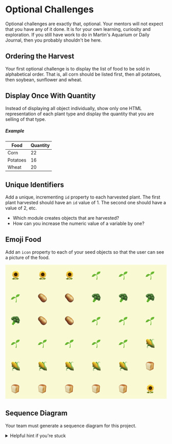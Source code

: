 # Optional Challenges

Optional challenges are exactly that, optional. Your mentors will not expect that you have any of it done. It is for your own learning, curiosity and exploration. If you still have work to do in Martin's Aquarium or Daily Journal, then you probably shouldn't be here.

## Ordering the Harvest

Your first optional challenge is to display the list of food to be sold in alphabetical order. That is, all corn should be listed first, then all potatoes, then soybean, sunflower and wheat.

## Display Once With Quantity

Instead of displaying all object individually, show only one HTML representation of each plant type and display the quantity that you are selling of that type.

##### Example

| Food | Quantity |
|--|--|
|Corn| 22 |
|Potatoes| 16 |
|Wheat| 20 |


## Unique Identifiers

Add a unique, incrementing `id` property to each harvested plant. The first plant harvested should have an `id` value of 1. The second one should have a value of 2, etc.

* Which module creates objects that are harvested?
* How can you increase the numeric value of a variable by one?

## Emoji Food

Add an `icon` property to each of your seed objects so that the user can see a picture of the food.

![](./images/emoji-plants.png)

## Sequence Diagram

Your team must generate a sequence diagram for this project.

<details>
<summary>Helpful hint if you're stuck</summary>

```mermaid
sequenceDiagram
    participant main
    participant plan
    participant tractor
    participant seedModule
    participant field
    participant harvester
    participant Catalog
    participant DOM

    main->>plan: createPlan()
    activate plan
    loop 3 times
        loop 6 times
            plan->>plan: add plant to row
        end
        plan->>plan: add row to plan
    end
    plan-->>main: plan array
    deactivate plan

    main->>tractor: plan
    activate tractor
    loop for each row in plan
        loop for each plant type in row
            tractor->>seedModule: create*()
            activate seedModule
            seedModule-->>tractor: New seed
            deactivate seedModule
            tractor->>field: addPlant()
            activate field
            field->>field: Push seed to plants[]
            deactivate field
        end
    end
    deactivate tractor

    main->>field: usePlants()
    activate field
    field-->>main: planted seeds array
    deactivate field

    main->>harvester: planted seeds
    activate harvester
    loop for each plant in planted seeds
        harvester->>harvester: Add plant to food array
    end
    harvester-->>main: array of plants to sell
    deactivate harvester

    main->>Catalog: plants to sell
    activate Catalog
    loop for each plant in plants
        Catalog->>Catalog: Generate plant HTML
        Catalog->>DOM: Display plant
    end
    deactivate Catalog
```
</details>